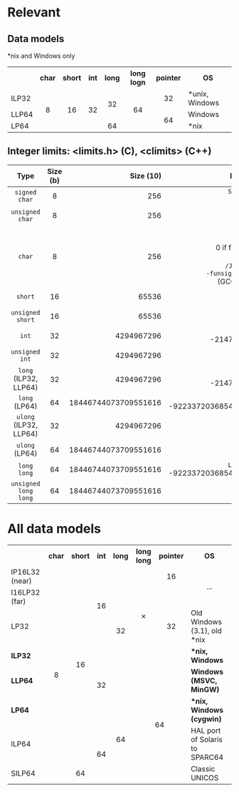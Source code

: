 # Relevant 
## Data models
\*nix and Windows only
<table>
  <tr>
    <th></th>
    <th>char</th>
    <th>short</th>
    <th>int</th>
    <th>long</th>
    <th>long logn</th>
    <th>pointer</th>
    <th>OS</th>
  </tr>
  <tr>
    <td>ILP32</td>
    <td rowspan="3" align="center">8</td>
    <td rowspan="3" align="center">16</td>
    <td rowspan="3" align="center">32</td>
    <td rowspan="2" align="center">32</td>
    <td rowspan="3" align="center">64</td>
    <td align="center">32</td>
    <td>*unix, Windows</td>
  </tr>
  <tr>
    <td>LLP64</td>
    <td rowspan="2" align="center">64</td>
    <td>Windows</td>    
  </tr>
  <tr>
    <td>LP64</td>
    <td align="center">64</td>
    <td>*nix</td>    
  </tr>
</table>

## Integer limits: \<limits\.h\> \(C\), \<climits\> (C++)
Type | Size (b) | Size (10) | MIN (10) | MAX (10) | MAX (16)
:---: | :---: | ---: | ---: | ---: | ---:
`signed char` | 8 | 256 | `SCHAR_MIN`<br />-128 | `SCHAR_MAX`<br />127 | 0x7f
`unsigned char` | 8 | 256 | <br />0 | `UCHAR_MAX`<br />255 | 0xff
`char` | 8 | 256 | `CHAR_MIN`<br />-128<br />0 if flag is set<br />Flag:<br />`/J`&nbsp;(MSVC)<br />`-funsigned-char` (GCC/Clang) | `CHAR_MAX`<br />127<br />255 (flag) | 0x7f<br />0xff (flag)
`short` | 16 | 65536 | `SHRT_MIN`<br />-32768 | `SHRT_MAX`<br />32767 |0x7fff
`unsigned short` | 16 | 65536 | <br />0 | `USHRT_MAX`<br />65535 | 0xffff
`int` | 32 | 4294967296 | `INT_MIN`<br />-2147483648 | `INT_MAX`<br />2147483647 | 0x7fffffff
`unsigned int` | 32 | 4294967296 | <br />0 | `UINT_MAX`<br />4294967295 | 0xffffffff
`long` (ILP32, LLP64) | 32 | 4294967296 | `LONG_MIN`<br />-2147483648 | `LONG_MAX`<br />2147483647 | 0x7fffffff
`long` (LP64) | 64 | 18446744073709551616 | `LONG_MIN`<br />-9223372036854775808 | `LONG_MAX`<br />9223372036854775807 | 0x7fffffffffffffff
`ulong` (ILP32, LLP64) | 32 | 4294967296 | <br />0 | `ULONG_MAX`<br />4294967295 | 0xffffffff
`ulong` (LP64) | 64 | 18446744073709551616 | <br />0 | `ULONG_MAX`<br />18446744073709551615 | 0xffffffffffffffff
`long long` | 64 | 18446744073709551616 | `LLONG_MIN`<br />-9223372036854775808 | `LLONG_MAX`<br />9223372036854775807 | 0x7fffffffffffffff
`unsigned long long` | 64 | 18446744073709551616 | <br />0 | `ULLONG_MAX`<br />18446744073709551615 | 0xffffffffffffffff

# All data models
<table>
  <tr>
    <th></th>
    <th>char</th>
    <th>short</th>
    <th>int</th>
    <th>long</th>
    <th>long long</th>
    <th>pointer</th>
    <th>OS</th>
  </tr>
  <tr>
    <td>IP16L32 (near)</td>
    <td rowspan="8" align="center">8</td>
    <td rowspan="7" align="center">16</td>
    <td rowspan="3" align="center">16</td>
    <td rowspan="5" align="center">32</td>
    <td rowspan="4" align="center">&#x2717;</td>
    <td align="center">16</td>
    <td rowspan="2" align="center">...</td>
  </tr>
  <tr>
    <td>I16LP32 (far)</td>
    <td rowspan="3" align="center">32</td>
  </tr>
  <tr>
    <td>LP32</td>
    <td>Old Windows (3.1), old *nix</td>
  </tr>
  <tr>
    <td><b>ILP32</b></td>
    <td rowspan="3" align="center">32</td>
    <td><b>*nix, Windows</b></td>
  </tr>
  <tr>
    <td><b>LLP64</b></td>
    <td colspan="2" rowspan="4" align="center">64</td>
    <td><b>Windows (MSVC, MinGW)</b></td>
  </tr>
  <tr>
    <td><b>LP64</b></td>
    <td rowspan="3" align="center">64</td>   
    <td><b>*nix, Windows (cygwin)</b></td>
  </tr>
  <tr>
    <td>ILP64</td>
    <td rowspan="2" align="center">64</td>
    <td>HAL port of Solaris to SPARC64</td>
  </tr>
  <tr>
    <td>SILP64</td>
    <td align="center">64</td>
    <td>Classic UNICOS</td>
  </tr>
</table>
